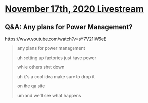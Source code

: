 # [November 17th, 2020 Livestream](../2020-11-17.md)
## Q&A: Any plans for Power Management?
https://www.youtube.com/watch?v=sY7V21IW6eE
> any plans for power management
> 
> uh setting up factories just have power
> 
> while others shut down
> 
> uh it's a cool idea make sure to drop it
> 
> on the qa site
> 
> um and we'll see what happens
> 
